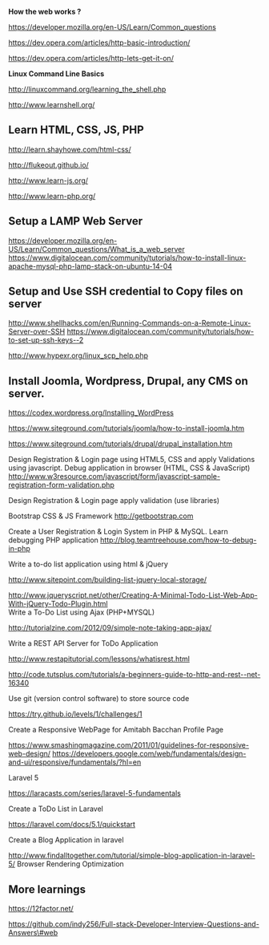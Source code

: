 **How the web works ?** 

https://developer.mozilla.org/en-US/Learn/Common_questions 

https://dev.opera.com/articles/http-basic-introduction/ 

https://dev.opera.com/articles/http-lets-get-it-on/ 

**Linux Command Line Basics** 

http://linuxcommand.org/learning_the_shell.php 

http://www.learnshell.org/ 

Learn HTML, CSS, JS, PHP 
------------------------
http://learn.shayhowe.com/html-css/ 

http://flukeout.github.io/ 

http://www.learn-js.org/ 

http://www.learn-php.org/ 

Setup a LAMP Web Server 
------------------------
https://developer.mozilla.org/en-US/Learn/Common_questions/What_is_a_web_server https://www.digitalocean.com/community/tutorials/how-to-install-linux-apache-mysql-php-lamp-stack-on-ubuntu-14-04 

Setup and Use SSH credential to Copy files on server 
------------------------
http://www.shellhacks.com/en/Running-Commands-on-a-Remote-Linux-Server-over-SSH https://www.digitalocean.com/community/tutorials/how-to-set-up-ssh-keys--2 

http://www.hypexr.org/linux_scp_help.php 

Install Joomla, Wordpress, Drupal, any CMS on server. 
------------------------
https://codex.wordpress.org/Installing_WordPress 

https://www.siteground.com/tutorials/joomla/how-to-install-joomla.htm 

https://www.siteground.com/tutorials/drupal/drupal_installation.htm 

Design Registration & Login page using HTML5, CSS and apply Validations using javascript. Debug application in browser (HTML, CSS & JavaScript) 
http://www.w3resource.com/javascript/form/javascript-sample-registration-form-validation.php 

Design Registration & Login page apply validation (use libraries) 

Bootstrap CSS & JS Framework
http://getbootstrap.com 

Create a User Registration & Login System in PHP & MySQL. Learn debugging PHP application http://blog.teamtreehouse.com/how-to-debug-in-php 

Write a to-do list application using html & jQuery 

http://www.sitepoint.com/building-list-jquery-local-storage/ 

http://www.jqueryscript.net/other/Creating-A-Minimal-Todo-List-Web-App-With-jQuery-Todo-Plugin.html  
Write a To-Do List using Ajax (PHP+MYSQL) 

http://tutorialzine.com/2012/09/simple-note-taking-app-ajax/ 

Write a REST API Server for ToDo Application 

http://www.restapitutorial.com/lessons/whatisrest.html 

http://code.tutsplus.com/tutorials/a-beginners-guide-to-http-and-rest--net-16340 

Use git (version control software) to store source code 

https://try.github.io/levels/1/challenges/1 

Create a Responsive WebPage for Amitabh Bacchan Profile Page 

https://www.smashingmagazine.com/2011/01/guidelines-for-responsive-web-design/ https://developers.google.com/web/fundamentals/design-and-ui/responsive/fundamentals/?hl=en 

Laravel 5 

https://laracasts.com/series/laravel-5-fundamentals 

Create a ToDo List in Laravel 

https://laravel.com/docs/5.1/quickstart 

Create a Blog Application in laravel 

http://www.findalltogether.com/tutorial/simple-blog-application-in-laravel-5/ Browser Rendering Optimization 

More learnings
---------------
https://12factor.net/

https://github.com/indy256/Full-stack-Developer-Interview-Questions-and-Answers\#web
